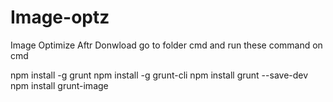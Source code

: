 # Image-optz
Image Optimize
Aftr Donwload go to folder cmd and run these command on cmd 

npm install -g grunt
npm install -g grunt-cli
npm install grunt --save-dev
npm install grunt-image

